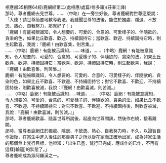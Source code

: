 相應部35相應64經/鹿網經第二(處相應/處篇/修多羅)(莊春江譯)  
那時，尊者鹿網去見世尊。……（中略）在一旁坐好後，尊者鹿網對世尊這麼說：  
「大德！請世尊簡要地教導我法，我聽聞世尊的法後，能住於獨處、隱退、不放逸、熱心、自我努力，那就好了！」  
「鹿網！有能被眼識知，令人想要的、可愛的、合意的、可愛樣子的、伴隨欲的、貪染的色，如果比丘歡喜、歡迎、持續固持它；當歡喜、歡迎、持續固持它時，則生起歡喜，我說：『鹿網！由歡喜集，則苦集。』  
……（中略）鹿網！有能被舌識知，……味道，……（中略）鹿網！有能被意識知，令人想要的、可愛的、合意的、可愛樣子的、伴隨欲的、貪染的法，如果比丘歡喜、歡迎、持續固持它；當歡喜、歡迎、持續固持它時，則生起歡喜，我說：『鹿網！由歡喜集，則苦集。』  
鹿網！有能被眼識知，令人想要的、可愛的、合意的、可愛樣子的、伴隨欲的、貪染的色，如果比丘不歡喜、不歡迎、不持續固持它；對它不歡喜、不歡迎、不持續固持後，則歡喜被滅，我說：『鹿網！由歡喜滅，則苦滅。』  
……（中略）鹿網！有能被舌識知……味道，……（中略）鹿網！有能被意識知，令人想要的、可愛的、合意的、可愛樣子的、伴隨欲的、貪染的法，如果比丘不歡喜、不歡迎、不持續固持它；對它不歡喜、不歡迎、不持續固持後，則歡喜被滅，我說：『鹿網！由歡喜滅，則苦滅。』」  
那時，尊者鹿網歡喜、隨喜世尊所說後，起座向世尊問訊，然後作右繞，接著離開。  
那時，當尊者鹿網住於獨處、隱退、不放逸、熱心、自我努力時，不久，以證智自作證後，在當生中進入後住於那善男子之所以從在家而正確地出家，成為非家生活的那個無上梵行目標，他證知：「出生已盡，梵行已完成，應該作的已作，不再有這樣[輪迴]的狀態了。」  
尊者鹿網成為眾阿羅漢之一。  
  
  
